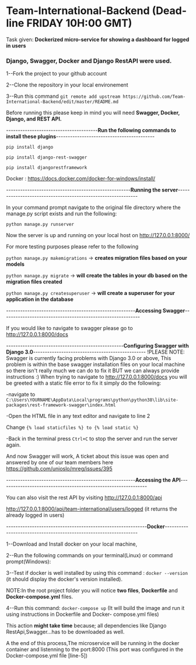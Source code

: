 # Team-International-Backend (Dead-line FRIDAY 10H:00 GMT)


Task given: **Dockerized micro-service for showing a dashboard for logged in users**

### Django, Swagger, Docker and Django RestAPI were  used.


1--Fork the project to your github account
    
2--Clone the repository in your local environement

3--Run this command `git remote add upstream https://github.com/Team-International-Backend/edit/master/README.md`
 
 
 Before running this please keep in mind you will need **Swagger, Docker, Django, and REST API.**
 
 
---------------------------------------**Run the following commands to install these plugins**------------------------------------------
 ```
 pip install django
 
 pip install django-rest-swagger
 
 pip install djangorestframework
 ```
 Docker : https://docs.docker.com/docker-for-windows/install/
 
 -----------------------------------------------------**Running the server**-------------------------------------------------------------

In your command prompt navigate to the original file directory where the manage.py script exists and run the following:

`python manage.py runserver`

Now the server is up and running on your local host on http://127.0.0.1:8000/


For more testing purposes please refer to the following

`python manage.py makemigrations` -> **creates migration files based on your models**

`python manage.py migrate` -> **will create the tables in your db based on the migration files created**

`python manage.py createsuperuser` -> **will create a superuser for your application in the database**

-------------------------------------------------------**Accessing Swagger**-----------------------------------------------------------


If you would like to navigate to swagger please go to http://127.0.0.1:8000/docs

--------------------------------------------------**Configuring Swagger with Django 3.0**------------------------------------------------
!PLEASE NOTE: Swagger is currently facing problems with Django 3.0 or above, This problem is within the base swagger installation files on your local machine so there isn't really much we can do to fix it BUT we can always provide instructions :) 
When trying to navigate to http://127.0.0.1:8000/docs you will be greeted with a static file error to fix it simply do the following:

-navigate to `C:\Users\YOURNAME\AppData\Local\programs\python\python38\lib\site-packages\rest-framework-swagger\index.html`

-Open the HTML file in any text editor and navigate to line 2

Change `{% load staticfiles %} to {% load static %}`

-Back in the terminal press `Ctrl+C` to stop the server and run the server again.

And now Swagger will work, A ticket about this issue was open and answered by one of our team members here https://github.com/unioslo/mreg/issues/395


-------------------------------------------------------**Accessing the API**---------------------------------------------------------------

You can also visit the rest API by visiting http://127.0.0.1:8000/api 

http://127.0.0.1:8000/api/team-international/users/logged (it returns the already logged in users)




------------------------------------------------------------**Docker**------------------------------------------------------------------

1--Download and Install docker on your local machine,

2--Run the following commands on your terminal(Linux) or command prompt(Windows):

3--Test if docker is well installed by using this command : `docker --version` (it should display the docker's version installed).
        
 NOTE:In the root project folder you will notice **two files**, **Dockerfile** and **Docker-compose.yml** files.
        
4--Run this command: `docker-compose up` (It will build the image and run it using instructions in Dockerfile and Docker-              compose.yml files)
          
 This action **might take time** because; all dependencies like Django RestApi,Swagger...has to be downloaded as well.
        
 A the end of this process,The microservice will be running in the docker container and listenning to the port:8000
       (This port was configured in the  Docker-compose.yml file [line-5])


 
